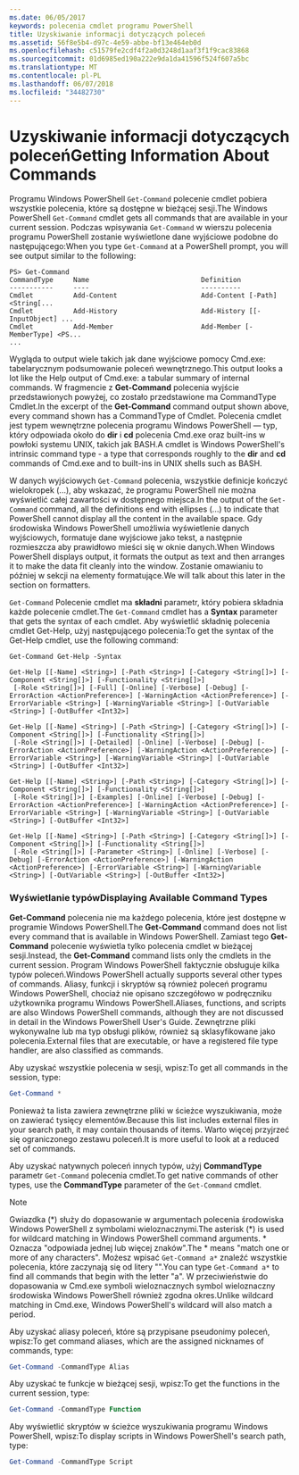 ```yaml
---
ms.date: 06/05/2017
keywords: polecenia cmdlet programu PowerShell
title: Uzyskiwanie informacji dotyczących poleceń
ms.assetid: 56f8e5b4-d97c-4e59-abbe-bf13e464eb0d
ms.openlocfilehash: c51579fe2cdf4f2a0d3248d1aaf3f1f9cac83868
ms.sourcegitcommit: 01d6985ed190a222e9da1da41596f524f607a5bc
ms.translationtype: MT
ms.contentlocale: pl-PL
ms.lasthandoff: 06/07/2018
ms.locfileid: "34482730"
---
```

# <a name="getting-information-about-commands"></a><span data-ttu-id="81baa-103">Uzyskiwanie informacji dotyczących poleceń</span><span class="sxs-lookup"><span data-stu-id="81baa-103">Getting Information About Commands</span></span>
<span data-ttu-id="81baa-104">Programu Windows PowerShell `Get-Command` polecenie cmdlet pobiera wszystkie polecenia, które są dostępne w bieżącej sesji.</span><span class="sxs-lookup"><span data-stu-id="81baa-104">The Windows PowerShell `Get-Command` cmdlet gets all commands that are available in your current session.</span></span> <span data-ttu-id="81baa-105">Podczas wpisywania `Get-Command` w wierszu polecenia programu PowerShell zostanie wyświetlone dane wyjściowe podobne do następującego:</span><span class="sxs-lookup"><span data-stu-id="81baa-105">When you type `Get-Command` at a PowerShell prompt, you will see output similar to the following:</span></span>

```
PS> Get-Command
CommandType     Name                            Definition
-----------     ----                            ----------
Cmdlet          Add-Content                     Add-Content [-Path] <String[...
Cmdlet          Add-History                     Add-History [[-InputObject] ...
Cmdlet          Add-Member                      Add-Member [-MemberType] <PS...
...
```

<span data-ttu-id="81baa-106">Wygląda to output wiele takich jak dane wyjściowe pomocy Cmd.exe: tabelarycznym podsumowanie poleceń wewnętrznego.</span><span class="sxs-lookup"><span data-stu-id="81baa-106">This output looks a lot like the Help output of Cmd.exe: a tabular summary of internal commands.</span></span> <span data-ttu-id="81baa-107">W fragmencie z **Get-Command** polecenia wyjście przedstawionych powyżej, co zostało przedstawione ma CommandType Cmdlet.</span><span class="sxs-lookup"><span data-stu-id="81baa-107">In the excerpt of the **Get-Command** command output shown above, every command shown has a CommandType of Cmdlet.</span></span> <span data-ttu-id="81baa-108">Polecenia cmdlet jest typem wewnętrzne polecenia programu Windows PowerShell — typ, który odpowiada około do **dir** i **cd** polecenia Cmd.exe oraz built-ins w powłoki systemu UNIX, takich jak BASH.</span><span class="sxs-lookup"><span data-stu-id="81baa-108">A cmdlet is Windows PowerShell's intrinsic command type - a type that corresponds roughly to the **dir** and **cd** commands of Cmd.exe and to built-ins in UNIX shells such as BASH.</span></span>

<span data-ttu-id="81baa-109">W danych wyjściowych `Get-Command` polecenia, wszystkie definicje kończyć wielokropek (...), aby wskazać, że programu PowerShell nie można wyświetlić całej zawartości w dostępnego miejsca.</span><span class="sxs-lookup"><span data-stu-id="81baa-109">In the output of the `Get-Command` command, all the definitions end with ellipses (...) to indicate that PowerShell cannot display all the content in the available space.</span></span> <span data-ttu-id="81baa-110">Gdy środowiska Windows PowerShell umożliwia wyświetlenie danych wyjściowych, formatuje dane wyjściowe jako tekst, a następnie rozmieszcza aby prawidłowo mieści się w oknie danych.</span><span class="sxs-lookup"><span data-stu-id="81baa-110">When Windows PowerShell displays output, it formats the output as text and then arranges it to make the data fit cleanly into the window.</span></span> <span data-ttu-id="81baa-111">Zostanie omawianiu to później w sekcji na elementy formatujące.</span><span class="sxs-lookup"><span data-stu-id="81baa-111">We will talk about this later in the section on formatters.</span></span>

<span data-ttu-id="81baa-112">`Get-Command` Polecenie cmdlet ma **składni** parametr, który pobiera składnia każde polecenie cmdlet.</span><span class="sxs-lookup"><span data-stu-id="81baa-112">The `Get-Command` cmdlet has a **Syntax** parameter that gets the syntax of each cmdlet.</span></span> <span data-ttu-id="81baa-113">Aby wyświetlić składnię polecenia cmdlet Get-Help, użyj następującego polecenia:</span><span class="sxs-lookup"><span data-stu-id="81baa-113">To get the syntax of the Get-Help cmdlet, use the following command:</span></span>

```
Get-Command Get-Help -Syntax

Get-Help [[-Name] <String>] [-Path <String>] [-Category <String[]>] [-Component <String[]>] [-Functionality <String[]>]
 [-Role <String[]>] [-Full] [-Online] [-Verbose] [-Debug] [-ErrorAction <ActionPreference>] [-WarningAction <ActionPreference>] [-ErrorVariable <String>] [-WarningVariable <String>] [-OutVariable <String>] [-OutBuffer <Int32>]

Get-Help [[-Name] <String>] [-Path <String>] [-Category <String[]>] [-Component <String[]>] [-Functionality <String[]>]
 [-Role <String[]>] [-Detailed] [-Online] [-Verbose] [-Debug] [-ErrorAction <ActionPreference>] [-WarningAction <ActionPreference>] [-ErrorVariable <String>] [-WarningVariable <String>] [-OutVariable <String>] [-OutBuffer <Int32>]

Get-Help [[-Name] <String>] [-Path <String>] [-Category <String[]>] [-Component <String[]>] [-Functionality <String[]>]
 [-Role <String[]>] [-Examples] [-Online] [-Verbose] [-Debug] [-ErrorAction <ActionPreference>] [-WarningAction <ActionPreference>] [-ErrorVariable <String>] [-WarningVariable <String>] [-OutVariable <String>] [-OutBuffer <Int32>]

Get-Help [[-Name] <String>] [-Path <String>] [-Category <String[]>] [-Component <String[]>] [-Functionality <String[]>]
 [-Role <String[]>] [-Parameter <String>] [-Online] [-Verbose] [-Debug] [-ErrorAction <ActionPreference>] [-WarningAction <ActionPreference>] [-ErrorVariable <String>] [-WarningVariable <String>] [-OutVariable <String>] [-OutBuffer <Int32>]
```

### <a name="displaying-available-command-types"></a><span data-ttu-id="81baa-114">Wyświetlanie typów</span><span class="sxs-lookup"><span data-stu-id="81baa-114">Displaying Available Command Types</span></span>
<span data-ttu-id="81baa-115">**Get-Command** polecenia nie ma każdego polecenia, które jest dostępne w programie Windows PowerShell.</span><span class="sxs-lookup"><span data-stu-id="81baa-115">The **Get-Command** command does not list every command that is available in Windows PowerShell.</span></span> <span data-ttu-id="81baa-116">Zamiast tego **Get-Command** polecenie wyświetla tylko polecenia cmdlet w bieżącej sesji.</span><span class="sxs-lookup"><span data-stu-id="81baa-116">Instead, the **Get-Command** command lists only the cmdlets in the current session.</span></span> <span data-ttu-id="81baa-117">Program Windows PowerShell faktycznie obsługuje kilka typów poleceń.</span><span class="sxs-lookup"><span data-stu-id="81baa-117">Windows PowerShell actually supports several other types of commands.</span></span> <span data-ttu-id="81baa-118">Aliasy, funkcji i skryptów są również poleceń programu Windows PowerShell, chociaż nie opisano szczegółowo w podręczniku użytkownika programu Windows PowerShell.</span><span class="sxs-lookup"><span data-stu-id="81baa-118">Aliases, functions, and scripts are also Windows PowerShell commands, although they are not discussed in detail in the Windows PowerShell User's Guide.</span></span> <span data-ttu-id="81baa-119">Zewnętrzne pliki wykonywalne lub ma typ obsługi plików, również są sklasyfikowane jako polecenia.</span><span class="sxs-lookup"><span data-stu-id="81baa-119">External files that are executable, or have a registered file type handler, are also classified as commands.</span></span>

<span data-ttu-id="81baa-120">Aby uzyskać wszystkie polecenia w sesji, wpisz:</span><span class="sxs-lookup"><span data-stu-id="81baa-120">To get all commands in the session, type:</span></span>

```powershell
Get-Command *
```

<span data-ttu-id="81baa-121">Ponieważ ta lista zawiera zewnętrzne pliki w ścieżce wyszukiwania, może on zawierać tysięcy elementów.</span><span class="sxs-lookup"><span data-stu-id="81baa-121">Because this list includes external files in your search path, it may contain thousands of items.</span></span> <span data-ttu-id="81baa-122">Warto więcej przyjrzeć się ograniczonego zestawu poleceń.</span><span class="sxs-lookup"><span data-stu-id="81baa-122">It is more useful to look at a reduced set of commands.</span></span>

<span data-ttu-id="81baa-123">Aby uzyskać natywnych poleceń innych typów, użyj **CommandType** parametr `Get-Command` polecenia cmdlet.</span><span class="sxs-lookup"><span data-stu-id="81baa-123">To get native commands of other types, use the **CommandType** parameter of the `Get-Command` cmdlet.</span></span>

> [!NOTE]
> <span data-ttu-id="81baa-124">Gwiazdka (\*) służy do dopasowanie w argumentach polecenia środowiska Windows PowerShell z symbolami wieloznacznymi.</span><span class="sxs-lookup"><span data-stu-id="81baa-124">The asterisk (\*) is used for wildcard matching in Windows PowerShell command arguments.</span></span> <span data-ttu-id="81baa-125">\* Oznacza "odpowiada jednej lub więcej znaków".</span><span class="sxs-lookup"><span data-stu-id="81baa-125">The \* means "match one or more of any characters".</span></span> <span data-ttu-id="81baa-126">Możesz wpisać `Get-Command a*` znaleźć wszystkie polecenia, które zaczynają się od litery "".</span><span class="sxs-lookup"><span data-stu-id="81baa-126">You can type `Get-Command a*` to find all commands that begin with the letter "a".</span></span> <span data-ttu-id="81baa-127">W przeciwieństwie do dopasowania w Cmd.exe symboli wieloznacznych symbol wieloznaczny środowiska Windows PowerShell również zgodna okres.</span><span class="sxs-lookup"><span data-stu-id="81baa-127">Unlike wildcard matching in Cmd.exe, Windows PowerShell's wildcard will also match a period.</span></span>

<span data-ttu-id="81baa-128">Aby uzyskać aliasy poleceń, które są przypisane pseudonimy poleceń, wpisz:</span><span class="sxs-lookup"><span data-stu-id="81baa-128">To get command aliases, which are the assigned nicknames of commands, type:</span></span>

```powershell
Get-Command -CommandType Alias
```

<span data-ttu-id="81baa-129">Aby uzyskać te funkcje w bieżącej sesji, wpisz:</span><span class="sxs-lookup"><span data-stu-id="81baa-129">To get the functions in the current session, type:</span></span>

```powershell
Get-Command -CommandType Function
```

<span data-ttu-id="81baa-130">Aby wyświetlić skryptów w ścieżce wyszukiwania programu Windows PowerShell, wpisz:</span><span class="sxs-lookup"><span data-stu-id="81baa-130">To display scripts in Windows PowerShell's search path, type:</span></span>

```powershell
Get-Command -CommandType Script
```
